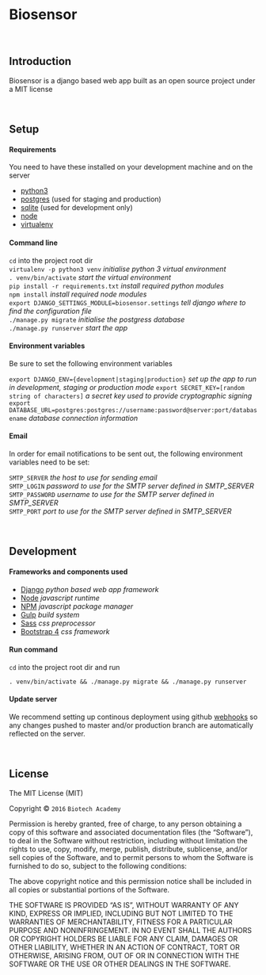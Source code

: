 # Biosensor

&nbsp;

## Introduction

Biosensor is a django based web app built as an open source project under a MIT license

&nbsp;

## Setup  

#### Requirements  
You need to have these installed on your development machine and on the server
- [python3](https://www.python.org)  
- [postgres](https://www.postgresql.org) (used for staging and production)
- [sqlite](https://www.sqlite.org/) (used for development only)
- [node](https://nodejs.org/)
- [virtualenv](https://virtualenv.pypa.io/en/stable/)

#### Command line

`cd` into the project root dir  
`virtualenv -p python3 venv` *initialise python 3 virtual environment*  
`. venv/bin/activate` *start the virtual environment*  
`pip install -r requirements.txt` *install required python modules*  
`npm install` *install required node modules*  
`export DJANGO_SETTINGS_MODULE=biosensor.settings` *tell django where to find the configuration file*  
`./manage.py migrate` *initialise the postgress database*  
`./manage.py runserver` *start the app*  

#### Environment variables

Be sure to set the following environment variables

`export DJANGO_ENV={development|staging|production}` *set up the app to run in development, staging or production mode*
`export SECRET_KEY=[random string of characters]` *a secret key used to provide cryptographic signing*  
`export DATABASE_URL=postgres:postgres://username:password@server:port/databasename` *database connection information*

#### Email

In order for email notifications to be sent out, the following environment variables need to be set:

`SMTP_SERVER` *the host to use for sending email*  
`SMTP_LOGIN` *password to use for the SMTP server defined in SMTP_SERVER*  
`SMTP_PASSWORD` *username to use for the SMTP server defined in SMTP_SERVER*  
`SMTP_PORT` *port to use for the SMTP server defined in SMTP_SERVER*  

&nbsp;

## Development

#### Frameworks and components used
- [Django](https://www.djangoproject.com) *python based web app framework*
- [Node](https://nodejs.org/) *javascript runtime*
- [NPM](https://www.npmjs.com) *javascript package manager*
- [Gulp](http://gulpjs.com) *build system*
- [Sass](http://sass-lang.com) *css preprocessor*
- [Bootstrap 4](http://v4-alpha.getbootstrap.com) *css framework*

#### Run command

`cd` into the project root dir and run
```
. venv/bin/activate && ./manage.py migrate && ./manage.py runserver
```

#### Update server

We recommend setting up continous deployment using github [webhooks](https://developer.github.com/webhooks/) so any changes pushed to master and/or production branch are automatically reflected on the server. 

&nbsp;

## License

The MIT License (MIT)

Copyright © `2016` `Biotech Academy`

Permission is hereby granted, free of charge, to any person
obtaining a copy of this software and associated documentation
files (the “Software”), to deal in the Software without
restriction, including without limitation the rights to use,
copy, modify, merge, publish, distribute, sublicense, and/or sell
copies of the Software, and to permit persons to whom the
Software is furnished to do so, subject to the following
conditions:

The above copyright notice and this permission notice shall be
included in all copies or substantial portions of the Software.

THE SOFTWARE IS PROVIDED “AS IS”, WITHOUT WARRANTY OF ANY KIND,
EXPRESS OR IMPLIED, INCLUDING BUT NOT LIMITED TO THE WARRANTIES
OF MERCHANTABILITY, FITNESS FOR A PARTICULAR PURPOSE AND
NONINFRINGEMENT. IN NO EVENT SHALL THE AUTHORS OR COPYRIGHT
HOLDERS BE LIABLE FOR ANY CLAIM, DAMAGES OR OTHER LIABILITY,
WHETHER IN AN ACTION OF CONTRACT, TORT OR OTHERWISE, ARISING
FROM, OUT OF OR IN CONNECTION WITH THE SOFTWARE OR THE USE OR
OTHER DEALINGS IN THE SOFTWARE.
